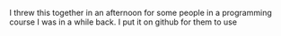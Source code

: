 I threw this together in an afternoon for some people in a programming course I was in a while back.
I put it on github for them to use
